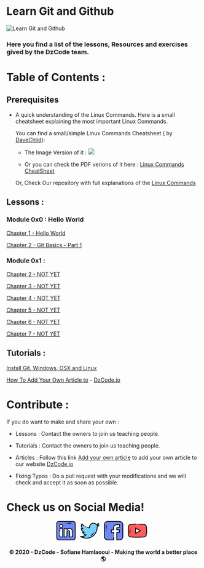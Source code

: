 # Learn Git and Github
![Learn Git and Github](https://i.imgur.com/bk9Cvuv.png)

### Here you find a list of the lessons, Resources and exercises gived by the DzCode team.

# Table of Contents :

## Prerequisites
-   A quick understanding of the Linux Commands. Here is a small cheatsheet explaining the most important Linux Commands.
    
    You can find a small/simple Linux Commands Cheatsheet ( by [DaveChlid](https://twitter.com/Dave_Child)):

    -   The Image Version of it : ![](https://i.imgur.com/R7IVdx1.jpg)

    -   Or you can check the PDF verions of it here : [Linux Commands CheatSheet](https://github.com/dzcode-io/Linux-Commands/blob/master/pdf/LinuxCommandsCheatSheet.pdf)

    Or, Check Our repository with full explanations of the [Linux Commands](https://github.com/dzcode-io/Linux-Commands)

## Lessons : 

### Module 0x0 : Hello World

[​Chapter 1 - Hello World](lessons/0x0-HelloWorld/HelloWorld.md)

[​Chapter 2 - Git Basics - Part 1](lessons/0x1-Git_Basics/Git_Basics_pt1.md) 

### Module 0x1 : 

[​Chapter 2 - NOT YET](lessons/0x0-HelloWorld/HelloWorld.md)

[​Chapter 3 - NOT YET](lessons/0x0-HelloWorld/HelloWorld.md)

[​Chapter 4 - NOT YET](lessons/0x0-HelloWorld/HelloWorld.md)

[​Chapter 5 - NOT YET](lessons/0x0-HelloWorld/HelloWorld.md)

[​Chapter 6 - NOT YET](lessons/0x0-HelloWorld/HelloWorld.md)

[​Chapter 7 - NOT YET](lessons/0x0-HelloWorld/HelloWorld.md)


## Tutorials :

[​Install Git, Windows, OSX and Linux](tutorials/GitInstall.md)

[How To Add Your Own Article to](tutorials/AddYourOwnArticle.md) - [DzCode.io](https://dzcode.io)


 # Contribute :
If you do want to make and share your own : 

-   Lessons : Contact the owners to join us teaching people. 

-   Tutorials : Contact the owners to join us teaching people.

-   Articles : Follow this link [Add your own article](tutorials/AddYourOwnArticle.md) to add your own article to our website [DzCode.io](https://dzcode.io/Articles)

-   Fixing Typos : Do a pull request with your modifications and we will check and accept it as soon as possible.

# Check us on Social Media!

<div align="center">
<a href="https://www.linkedin.com/groups/8924363/"><img height="50" src="https://raw.githubusercontent.com/SofianeHamlaoui/SofianeHamlaoui/master/icons/linkedin.png?raw=true"></a>&nbsp;&nbsp;
<a href="https://twitter.com/dzcode_io"><img height="50" src="https://raw.githubusercontent.com/SofianeHamlaoui/SofianeHamlaoui/master/icons/twitter.png?raw=true"></a>&nbsp;&nbsp;
<a href="https://www.facebook.com/dzcode.io"><img height="50" src="https://raw.githubusercontent.com/SofianeHamlaoui/SofianeHamlaoui/master/icons/facebook.png?raw=true"></a>&nbsp;&nbsp;
<a href="https://www.youtube.com/channel/UC_tLjuQaYotzERtaAo8Y4SQ"><img height="50" src="https://raw.githubusercontent.com/SofianeHamlaoui/SofianeHamlaoui/master/icons/youtube.png?raw=true"></a>&nbsp;&nbsp;
<br></div>

<div align="center"><h4> © 2020 - DzCode - Sofiane Hamlaooui - Making the world a better place 🌎  </h3></div>

